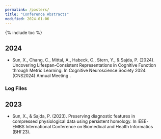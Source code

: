 ```yaml
---
permalink: /posters/
title: "Conference Abstracts"
modified: 2024-01-06
---
```


{% include toc %}

## 2024
*	Sun, X., Chang, C., Mittal, A., Habeck, C., Stern, Y., & Sajda, P. (2024). Uncovering Lifespan-Consistent Representations in Cognitive Function through Metric Learning. In Cognitive Neuroscience Society 2024 (CNS2024) Annual Meeting . 

### Log Files

## 2023
*	Sun, X., & Sajda, P. (2023). Preserving diagnostic features in compressed physiological data using persistent homology. In IEEE-EMBS International Conference on Biomedical and Health Informatics (BHI’23). 



